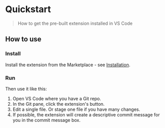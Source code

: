 # Quickstart
> How to get the pre-built extension installed in VS Code


## How to use

### Install

Install the extension from the Marketplace - see [Installation](/docs/manual/installation.md).

### Run

Then use it like this:

1. Open VS Code where you have a Git repo.
2. In the Git pane, click the extension's button.
3. Edit a single file. Or stage one file if you have many changes.
4. If possible, the extension will create a descriptive commit message for you in the commit message box.
